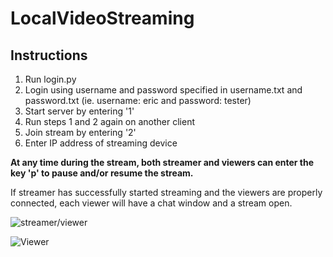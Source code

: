 # LocalVideoStreaming

## Instructions
  1. Run login.py
  2. Login using username and password specified in username.txt and password.txt (ie. username: eric and password: tester)
  3. Start server by entering '1'
  4. Run steps 1 and 2 again on another client
  5. Join stream by entering '2'
  6. Enter IP address of streaming device
  

**At any time during the stream, both streamer and viewers can enter the key 'p' to pause and/or resume the stream.**


If streamer has successfully started streaming and the viewers are properly connected, each viewer will have a chat window and a stream open.



![streamer/viewer](https://github.com/soihateu/LocalVideoStreaming/images/image1.png)


![Viewer](https://github.com/soihateu/LocalVideoStreaming/images/image2.png)


